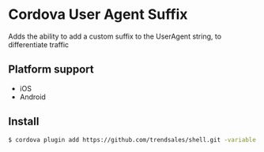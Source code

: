 # Cordova User Agent Suffix

Adds the ability to add a custom suffix to the UserAgent string, to differentiate traffic

## Platform support

* iOS
* Android

## Install

```bash
$ cordova plugin add https://github.com/trendsales/shell.git -variable SUFFIX="my-cordova-app"
```
